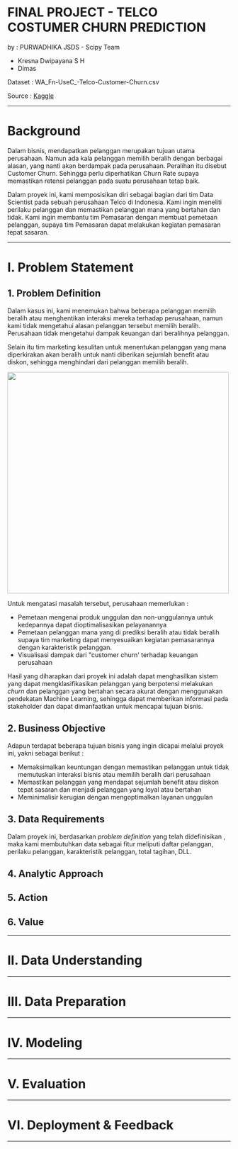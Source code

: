# FINAL PROJECT - TELCO COSTUMER CHURN PREDICTION
by : PURWADHIKA JSDS - Scipy Team
 - Kresna Dwipayana S H
 - Dimas
 
 Dataset : WA_Fn-UseC_-Telco-Customer-Churn.csv
 
 Source :  <a href="https://www.kaggle.com/blastchar/telco-customer-churn">Kaggle</a>
 
 ---
 
 # Background

Dalam bisnis, mendapatkan pelanggan merupakan tujuan utama perusahaan. Namun ada kala pelanggan memilih beralih dengan berbagai alasan, yang nanti akan berdampak pada perusahaan.
 Peralihan itu disebut Customer Churn. Sehingga perlu diperhatikan Churn Rate supaya memastikan retensi pelanggan pada suatu perusahaan tetap baik.
 
 Dalam proyek ini, kami memposisikan diri sebagai bagian dari tim Data Scientist pada sebuah perusahaan Telco di Indonesia.
 Kami ingin meneliti perilaku pelanggan dan memastikan pelanggan mana yang bertahan dan tidak. Kami ingin membantu tim Pemasaran dengan membuat pemetaan pelanggan, supaya tim Pemasaran dapat melakukan kegiatan pemasaran tepat sasaran. 
 
 ---
 
 # I. Problem Statement
 
 ## 1. Problem Definition
 
 Dalam kasus ini, kami menemukan bahwa beberapa pelanggan memilih beralih atau menghentikan interaksi mereka terhadap perusahaan, namun kami tidak mengetahui alasan pelanggan tersebut memilih beralih. Perusahaan tidak mengetahui dampak keuangan dari beralihnya pelanggan.
 
 Selain itu tim marketing kesulitan untuk menentukan pelanggan yang mana diperkirakan akan beralih untuk nanti diberikan sejumlah benefit atau diskon, sehingga menghindari dari pelanggan memilih beralih.
 
 <img src="https://www.jojonomic.com/wp-content/uploads/2020/11/34.-Churn1.jpg" width="500" />
 
 Untuk mengatasi masalah tersebut, perusahaan memerlukan :
 - Pemetaan mengenai produk unggulan dan non-unggulannya untuk kedepannya dapat dioptimalisasikan pelayanannya 
 - Pemetaan pelanggan mana yang di prediksi beralih atau tidak beralih supaya tim marketing dapat menyesuaikan kegiatan pemasarannya dengan karakteristik pelanggan. 
 - Visualisasi dampak dari "customer churn' terhadap keuangan perusahaan

Hasil yang diharapkan dari proyek ini adalah dapat menghasilkan sistem yang dapat mengklasifikasikan pelanggan yang berpotensi melakukan _churn_ dan pelanggan yang bertahan secara akurat dengan menggunakan pendekatan Machine Learning, sehingga dapat memberikan informasi pada stakeholder dan dapat dimanfaatkan untuk mencapai tujuan bisnis. 

## 2. Business Objective 

Adapun terdapat beberapa tujuan bisnis yang ingin dicapai melalui proyek ini, yakni sebagai berikut :
- Memaksimalkan keuntungan dengan memastikan pelanggan untuk tidak memutuskan interaksi bisnis atau memilih beralih dari perusahaan
- Memastikan pelanggan yang mendapat sejumlah benefit atau diskon tepat sasaran dan menjadi pelanggan yang loyal atau bertahan
- Meminimalisir kerugian dengan mengoptimalkan layanan unggulan

## 3. Data Requirements
 
 Dalam proyek ini, berdasarkan _problem definition_ yang telah didefinisikan , maka kami membutuhkan data sebagai fitur meliputi daftar pelanggan, perilaku pelanggan, karakteristik pelanggan,  total tagihan, DLL.
 
## 4. Analytic Approach

## 5. Action

## 6. Value

---

# II. Data Understanding

---

# III. Data Preparation

---

# IV. Modeling

---

# V. Evaluation

---

# VI. Deployment & Feedback

---


